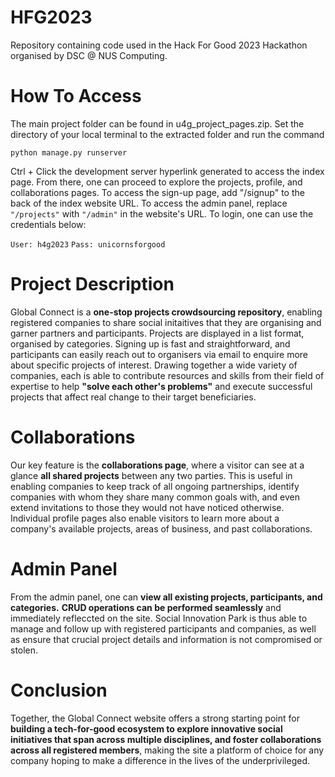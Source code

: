 # HFG2023
Repository containing code used in the Hack For Good 2023 Hackathon organised by DSC @ NUS Computing.

# How To Access 
The main project folder can be found in u4g_project_pages.zip. Set the directory of your local terminal to the extracted folder and run the command

`python manage.py runserver`

Ctrl + Click the development server hyperlink generated to access the index page.
From there, one can proceed to explore the projects, profile, and collaborations pages. To access the sign-up page, add "/signup" to the back of the index website URL. To access the admin panel, replace `"/projects"` with `"/admin"` in the website's URL. To login, one can use the credentials below:

`User: h4g2023`
`Pass: unicornsforgood`

# Project Description
Global Connect is a **one-stop projects crowdsourcing repository**, enabling registered companies to share social initaitives that they are organising and garner partners and participants.  Projects are displayed in a list format, organised by categories. Signing up is fast and straightforward, and participants can easily reach out to organisers via email to enquire more about specific projects of interest. Drawing together a wide variety of companies, each is able to contribute resources and skills from their field of expertise to help **"solve each other's problems"** and execute successful projects that affect real change to their target beneficiaries.

# Collaborations

Our key feature is the **collaborations page**, where a visitor can see at a glance **all shared projects** between any two parties. This is useful in enabling companies to keep track of all ongoing partnerships, identify companies with whom they share many common goals with, and even extend invitations to those they would not have noticed otherwise. Individual profile pages also enable visitors to learn more about a company's available projects, areas of business, and past collaborations.

# Admin Panel
From the admin panel, one can **view all existing projects, participants, and categories.** **CRUD operations can be performed seamlessly** and immediately refleccted on the site. Social Innovation Park is thus able to manage and follow up with registered participants and companies, as well as ensure that crucial project details and information is not compromised or stolen.

# Conclusion

Together, the Global Connect website offers a strong starting point for **building a tech-for-good ecosystem to explore innovative social initiatives that span across multiple disciplines, and foster collaborations across all registered members**, making the site a platform of choice for any company hoping to make a difference in the lives of the underprivileged.
